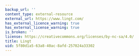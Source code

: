 ```yaml
---
backup_url: ''
content_type: external-resource
external_url: https://www.lingt.com/
has_external_licence_warning: true
has_external_license_warning: true
is_broken: ''
license: https://creativecommons.org/licenses/by-nc-sa/4.0/
title: Lingt
uid: 5f80d1a5-63a8-40ac-8afd-257024a33302
---
```

